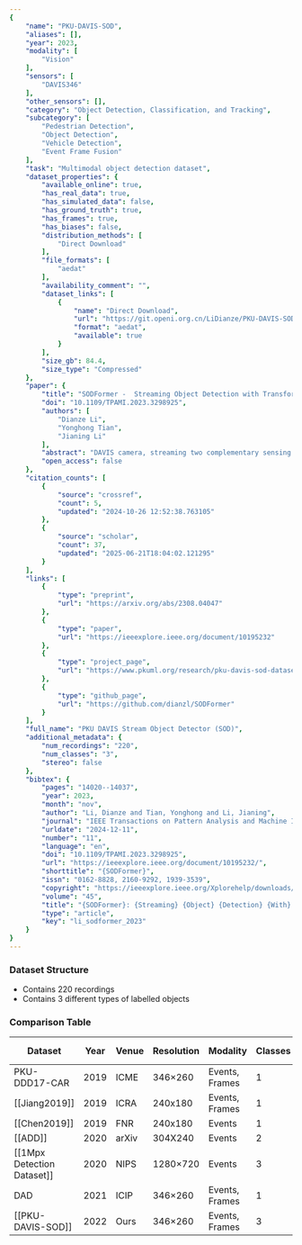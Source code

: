 ```yaml
---
{
    "name": "PKU-DAVIS-SOD",
    "aliases": [],
    "year": 2023,
    "modality": [
        "Vision"
    ],
    "sensors": [
        "DAVIS346"
    ],
    "other_sensors": [],
    "category": "Object Detection, Classification, and Tracking",
    "subcategory": [
        "Pedestrian Detection",
        "Object Detection",
        "Vehicle Detection",
        "Event Frame Fusion"
    ],
    "task": "Multimodal object detection dataset",
    "dataset_properties": {
        "available_online": true,
        "has_real_data": true,
        "has_simulated_data": false,
        "has_ground_truth": true,
        "has_frames": true,
        "has_biases": false,
        "distribution_methods": [
            "Direct Download"
        ],
        "file_formats": [
            "aedat"
        ],
        "availability_comment": "",
        "dataset_links": [
            {
                "name": "Direct Download",
                "url": "https://git.openi.org.cn/LiDianze/PKU-DAVIS-SOD/datasets",
                "format": "aedat",
                "available": true
            }
        ],
        "size_gb": 84.4,
        "size_type": "Compressed"
    },
    "paper": {
        "title": "SODFormer -  Streaming Object Detection with Transformer Using Events and Frames",
        "doi": "10.1109/TPAMI.2023.3298925",
        "authors": [
            "Dianze Li",
            "Yonghong Tian",
            "Jianing Li"
        ],
        "abstract": "DAVIS camera, streaming two complementary sensing modalities of asynchronous events and frames, has gradually been used to address major object detection challenges (e.g., fast motion blur and low-light). However, how to effectively leverage rich temporal cues and fuse two heterogeneous visual streams remains a challenging endeavor. To address this challenge, we propose a novel streaming object detector with Transformer, namely SODFormer, which first integrates events and frames to continuously detect objects in an asynchronous manner. Technically, we first build a large-scale multimodal neuromorphic object detection dataset (i.e., PKU-DAVIS-SOD) over 1080.1 k manual labels. Then, we design a spatiotemporal Transformer architecture to detect objects via an end-to-end sequence prediction problem, where the novel temporal Transformer module leverages rich temporal cues from two visual streams to improve the detection performance. Finally, an asynchronous attention-based fusion module is proposed to integrate two heterogeneous sensing modalities and take complementary advantages from each end, which can be queried at any time to locate objects and break through the limited output frequency from synchronized frame-based fusion strategies. The results show that the proposed SODFormer outperforms four state-of-the-art methods and our eight baselines by a significant margin. We also show that our unifying framework works well even in cases where the conventional frame-based camera fails, e.g., high-speed motion and low-light conditions. Our dataset and code can be available at https://github.com/dianzl/SODFormer",
        "open_access": false
    },
    "citation_counts": [
        {
            "source": "crossref",
            "count": 5,
            "updated": "2024-10-26 12:52:38.763105"
        },
        {
            "source": "scholar",
            "count": 37,
            "updated": "2025-06-21T18:04:02.121295"
        }
    ],
    "links": [
        {
            "type": "preprint",
            "url": "https://arxiv.org/abs/2308.04047"
        },
        {
            "type": "paper",
            "url": "https://ieeexplore.ieee.org/document/10195232"
        },
        {
            "type": "project_page",
            "url": "https://www.pkuml.org/research/pku-davis-sod-dataset.html"
        },
        {
            "type": "github_page",
            "url": "https://github.com/dianzl/SODFormer"
        }
    ],
    "full_name": "PKU DAVIS Stream Object Detector (SOD)",
    "additional_metadata": {
        "num_recordings": "220",
        "num_classes": "3",
        "stereo": false
    },
    "bibtex": {
        "pages": "14020--14037",
        "year": 2023,
        "month": "nov",
        "author": "Li, Dianze and Tian, Yonghong and Li, Jianing",
        "journal": "IEEE Transactions on Pattern Analysis and Machine Intelligence",
        "urldate": "2024-12-11",
        "number": "11",
        "language": "en",
        "doi": "10.1109/TPAMI.2023.3298925",
        "url": "https://ieeexplore.ieee.org/document/10195232/",
        "shorttitle": "{SODFormer}",
        "issn": "0162-8828, 2160-9292, 1939-3539",
        "copyright": "https://ieeexplore.ieee.org/Xplorehelp/downloads/license-information/IEEE.html",
        "volume": "45",
        "title": "{SODFormer}: {Streaming} {Object} {Detection} {With} {Transformer} {Using} {Events} and {Frames}",
        "type": "article",
        "key": "li_sodformer_2023"
    }
}
---
```


### Dataset Structure

- Contains 220 recordings
- Contains 3 different types of labelled objects

### Comparison Table

| Dataset                      | Year | Venue | Resolution | Modality       | Classes | Boxes   | Label  | Frequency | High-speed | Low-light |
| ---------------------------- | ---- | ----- | ---------- | -------------- | ------- | ------- | ------ | --------- | ---------- | --------- |
| PKU-DDD17-CAR                | 2019 | ICME  | 346×260    | Events, Frames | 1       | 3155    | Manual | 1 Hz      | N          | Y         |
| \[[Jiang2019]\]              | 2019 | ICRA  | 240x180    | Events, Frames | 1       | 9203    | Manual | 1 Hz      | N          | N         |
| \[[Chen2019]\]               | 2019 | FNR   | 240x180    | Events         | 1       | 28109   | Manual | 1 Hz      | N          | N         |
| \[[ADD]\]                    | 2020 | arXiv | 304X240    | Events         | 2       | 255k    | Pseudo | 1, 4 Hz   | N          | Y         |
| \[[1Mpx Detection Dataset]\] | 2020 | NIPS  | 1280×720   | Events         | 3       | 25M     | Pseudo | 60 Hz     | N          | Y         |
| DAD                          | 2021 | ICIP  | 346×260    | Events, Frames | 1       | 6427    | Manual | 1 Hz      | N          | Y         |
| \[[PKU-DAVIS-SOD]\]          | 2022 | Ours  | 346×260    | Events, Frames | 3       | 1080.1k | Manual | 25 Hz     | Y          | Y         |
